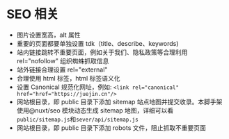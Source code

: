 # SEO 相关

-   图片设置宽高，alt 属性
-   重要的页面都要单独设置 tdk（title、describe、keywords)
-   站内链接跳转不重要页面，例如关于我们、隐私政策等合理利用 rel="nofollow" 组织蜘蛛抓取信息
-   站外链接合理设置 rel="external"
-   合理使用 html 标签，html 标签语义化
-   设置 Canonical 规范化网址，例如: `<link rel="canonical" href="href="https://juejin.cn"/>`
-   网站根目录，即 public 目录下添加 sitemap 站点地图并提交收录。本脚手架使用@nuxt/seo 模块动态生成 sitemap 地图，详细可以看`public/sitemap.js`和`sever/api/sitemap.js`
-   网站根目录，即 public 目录下添加 robots 文件，阻止抓取不重要页面
